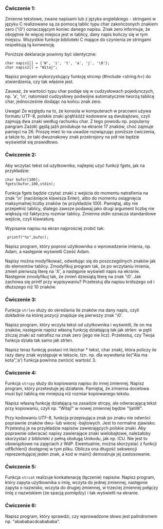 
### Ćwiczenie 1:

Zmienne tekstowe, zwane napisami lub z języka angielskiego - stringami w języku C realizowane są za pomocą tablic typu char zakończonych znakiem zero ('\0') oznaczającym koniec danego napisu. Znak zero informuje, że obojętnie ile więcej miejsca jest w tablicy, dany napis kończy się w tym miejscu. Wszystkie funkcje biblioteki C mające do czynienia ze stringami respektują tą konwencję.

Poniższe deklaracje powinny być identyczne:

    char napis1[] = {'W', 'i', 't', 'a', 'j', '\0'};
    char napis2[] = "Witaj";

Napisz program wykorzystujący funkcję strcmp (#include <string.h>) do stwierdzenia, czy tak właśnie jest.

Zauważ, że wartości typu char podaje się w cudzysłowach pojedynczych, np. 'a', '\n', natomiast cudzysłowy podwójne automatycznie tworzą tablicę char, jednocześnie dodając na końcu znak zero.

Uwaga! Ze względu na to, że konsola w komputerach w pracowni używa formatu UTF-8, polskie znaki ąćęłńśóźż kodowane są dwubajtowo, czyli zajmują dwa znaki według rachunku char. Z tego powodu np. popularny pangram Zażółć gęślą jaźń produkuje na ekranie 17 znaków, choć zajmuje pamięci na 26. Proszę mieć to na uwadze rozwiązując poniższe ćwiczenia, a także to, że taki dwuznakowy znak przekrojony na pół nie będzie wyświetlał się prawidłowo.

### Ćwiczenie 2:

Aby wczytać tekst od użytkownika, najlepiej użyć funkcji fgets, jak na przykładzie:

    char bufor[100];
    fgets(bufor,100,stdin); 

Funkcja fgets będzie czytać znaki z wejścia do momentu natrafienia na znak '\n' (naciśnięcie klawisza Enter), albo do momentu osiągnięcia maksymalnej liczby znaków (w przykładzie 100). Pamiętaj, aby nie przepełnić tablicy, dlatego zawsze podawaj jako drugi argument liczbę nie większą niż faktyczny rozmiar tablicy. Zmienna stdin oznacza standardowe wejście, czyli klawiaturę.

Wypisanie napisu na ekran najprościej zrobić tak:

     printf("%s",bufor);

Napisz program, który poprosi użytkownika o wprowadzenie imienia, np. Adam, a następnie wyświetli Cześć Adam.

Napisy można modyfikować, odwołując się do poszczególnych znaków jak do elementów tablicy. Zmodyfikuj program tak, że po wczytaniu imienia, zmień pierwszą literę na 'X', a następnie wyświetl napis na ekranie. Następnie zmodyfikuj tak, że zmień dziesiątą literę na znak '\0'. Jak zachowa się printf przy wypisywaniu? Przetestuj dla napisu krótszego od i dłuższego niż 10 znaków.

### Ćwiczenie 3:

Funkcja `strlen` służy do określania ile znaków ma dany napis, czyli dokładnie na której pozycji znajduje się pierwszy znak '\0'.

Napisz program, który wczyta tekst od użytkownika i wyświetli, ile on ma znaków, następnie napisz własną funkcję działającą tak jak strlen: w pętli zliczaj znaki aż natrafisz na znak zero (jego nie licz). Przetestuj, czy Twoja funkcja działa tak samo jak strlen.

Napisz teraz funkcję postaci int ile(char * tekst, char znak), która policzy ile razy dany znak występuje w tekscie, tzn. np. dla wywołania ile("Ala ma kota",'a') funkcja powinna zwrócić wartość 3.

### Ćwiczenie 4:

Funkcja `strcpy` służy do kopiowania napisu do innej zmiennej. Napisz program, który przetestuje jej działanie. Pamiętaj, że zmienna docelowa musi być tablicą nie mniejszą niż rozmiar kopiowanego tekstu.

Napisz własną funkcję działającą na zasadzie strcpy, ale odwracającą tekst przy kopiowaniu, czyli np. "Witaj!" w nowej zmiennej będzie "!jatiW".

Przy kodowaniu UTF-8, funkcja przepisująca znak po znaku nie odwróci poprawnie znaków dwu- lub wiecej -bajtowych. Jest to normalne zjawisko. Przetestuj je na przykładzie napisów zawierających polskie znaki. Aby poprawnie odwracać napisy zawierające znaki wielobajtowe, należałoby skorzystać z biblioteki z pełną obsługą Unikodu, jak np. ICU. Nie jest to obowiązkowe na zajęciach z WdP.
Ewentualnie, można skorzystać z funkcji utf8chlen() dostępnej w tym pliku. Oblicza ona długość sekwencji reprezentującej jeden znak, a kod w main() demostruje jej zastosowanie.

### Ćwiczenie 5:

Funkcja `strcat` realizuje konkatenację (łączenie) napisów. Napisz program, który zapyta użytkownika o imię, wczyta do jednej zmiennej, następnie zapyta o nazwisko, wczyta do drugiej zmiennej, w trzeciej zmiennej połączy imię z nazwiskiem (ze spacją pomiędzy) i tak wyświetli na ekranie.

### Ćwiczenie 6:

Napisz program, który sprawdzi, czy wprowadzone słowo jest palindromem np. "abababacdcabababa".
